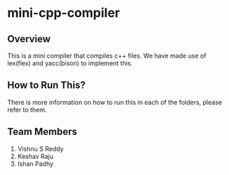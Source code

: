 # mini-cpp-compiler
## Overview
This is a mini compiler that compiles c++ files. We have made use of lex(flex) and yacc(bison) to implement this. 

## How to Run This?
There is more information on how to run this in each of the folders, please refer to them. 

## Team Members
1. Vishnu S Reddy
2. Keshav Raju
3. Ishan Padhy
